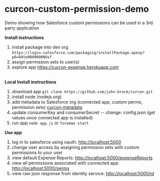 curcon-custom-permission-demo
=============================

Demo showing how Salesforce custom permissions can be used in a 3rd party application

<strong>Install instructions</strong><br/>
1) install package into dev org `https://login.salesforce.com/packaging/installPackage.apexp?p0=04to0000000NUsf`<br/>
2) assign permission sets to user(s)<br/>
3) explore app <a href='https://curcon-expense.herokuapp.com'>https://curcon-expense.herokuapp.com</a><br/><br/>

<strong>Local Install instructions</strong><br/>
1) download app `git clone https://github.com/john-brock/curcon.git`<br/>
2) install node (nodejs.org)<br/>
3) add metadata to Salesforce org (connected app, custom perms, permission sets) <a href='https://github.com/john-brock/curcon-metadata'>curcon-metadata</a><br/>
4) update consumerKey and consumerSecret -- change: config.json (get values once connected app is installed)<br/>
5) run app `node app.js` or `foreman start`<br/>

<strong>Use app</strong><br/>
1) log in to salesforce using oauth: <a href='http://localhost:5000'>http://localhost:5000</a><br/>
2) change user access by assigning permission sets with custom permissions to your user<br/>
3) view default Expense Reports: <a href='http://localhost:5000/expenseReports'>http://localhost:5000/expenseReports</a><br/>
4) view all permissions associated with connected app: <a href='http://localhost:5000/perms'>http://localhost:5000/perms</a><br/>
5) view raw json response from identity service: <a href='http://localhost:5000/id'>http://localhost:5000/id</a><br/>
